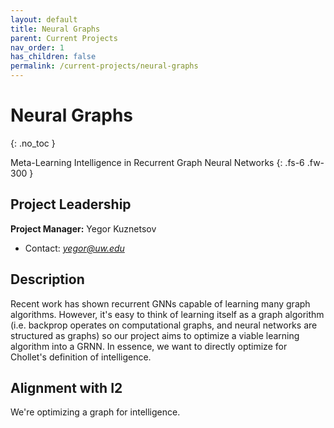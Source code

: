 ```yaml
---
layout: default
title: Neural Graphs
parent: Current Projects
nav_order: 1
has_children: false
permalink: /current-projects/neural-graphs
---
```


# Neural Graphs
{: .no_toc }

Meta-Learning Intelligence in Recurrent Graph Neural Networks
{: .fs-6 .fw-300 }

## Project Leadership
**Project Manager:** Yegor Kuznetsov
- Contact: *yegor@uw.edu*

## Description
Recent work has shown recurrent GNNs capable of learning many graph algorithms. However, it's easy to think of learning itself as a graph algorithm (i.e. backprop operates on computational graphs, and neural networks are structured as graphs) so our project aims to optimize a viable learning algorithm into a GRNN. In essence, we want to directly optimize for Chollet's definition of intelligence.

## Alignment with I2
We're optimizing a graph for intelligence.